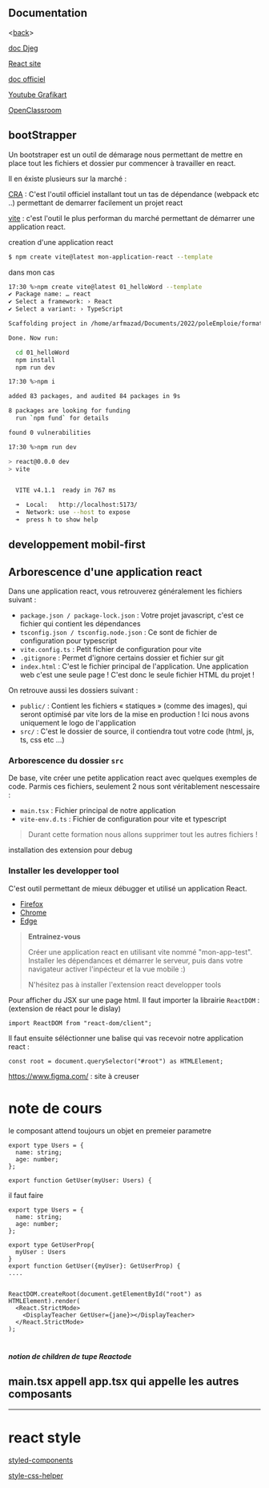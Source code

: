 ## Documentation
<[back](./README.md)>


[doc Djeg](https://github.com/Djeg/formation-react/tree/session/13-02-23/17-02-23)

[React site](https://reactjs.org/)

[doc officiel](https://beta.reactjs.org/learn#)

[Youtube Grafikart](https://grafikart.fr/tutoriels/react)

[OpenClassroom](https://openclassrooms.com/en/courses/7132446-create-a-web-application-with-react-js)


## bootStrapper

Un bootstraper est un outil de démarage nous permettant de mettre en place tout les fichiers et dossier pur commencer à travailler en react.

Il en éxiste plusieurs sur la marché :

[CRA](https://create-react-app.dev/docs/getting-started/) : C'est l'outil officiel installant tout un tas de dépendance (webpack etc ..) permettant de demarrer facilement un projet react

[vite](https://vitejs.dev/guide/) : c'est l'outil le plus performan du marché permettant de démarrer une application react.

creation d'une application react

```bash
$ npm create vite@latest mon-application-react --template
```


dans mon cas

```bash
17:30 %>npm create vite@latest 01_helloWord --template
✔ Package name: … react
✔ Select a framework: › React
✔ Select a variant: › TypeScript

Scaffolding project in /home/arfmazad/Documents/2022/poleEmploie/formation/Doranco/2_cours/09_react/01_helloWord...

Done. Now run:

  cd 01_helloWord
  npm install
  npm run dev
```

```bash
17:30 %>npm i

added 83 packages, and audited 84 packages in 9s

8 packages are looking for funding
  run `npm fund` for details

found 0 vulnerabilities
```

```bash
17:30 %>npm run dev

> react@0.0.0 dev
> vite


  VITE v4.1.1  ready in 767 ms

  ➜  Local:   http://localhost:5173/
  ➜  Network: use --host to expose
  ➜  press h to show help
```

## developpement mobil-first

## Arborescence d'une application react

Dans une application react, vous retrouverez généralement les fichiers suivant :

- `package.json / package-lock.json` : Votre projet javascript, c'est ce fichier qui contient les dépendances
- `tsconfig.json / tsconfig.node.json` : Ce sont de fichier de configuration pour typescript
- `vite.config.ts` : Petit fichier de configuration pour vite
- `.gitignore` : Permet d'ignore certains dossier et fichier sur git
- `index.html` : C'est le fichier principal de l'application. Une application web c'est une seule page ! C'est donc le seule fichier HTML du projet !

On retrouve aussi les dossiers suivant :

- `public/` : Contient les fichiers « statiques » (comme des images), qui seront optimisé par vite lors de la mise en production ! Ici nous avons uniquement le logo de l'application
- `src/` : C'est le dossier de source, il contiendra tout votre code (html, js, ts, css etc ...)

### Arborescence du dossier `src`

De base, vite créer une petite application react avec quelques exemples de code. Parmis ces fichiers, seulement 2 nous sont véritablement nescessaire :

- `main.tsx` : Fichier principal de notre application
- `vite-env.d.ts` : Fichier de configuration pour vite et typescript

> Durant cette formation nous allons supprimer tout les autres fichiers !

installation des extension pour debug

### Installer les developper tool

C'est outil permettant de mieux débugger et utilisé un application React.

- [Firefox](https://addons.mozilla.org/en-US/firefox/addon/react-devtools/)
- [Chrome](https://chrome.google.com/webstore/detail/react-developer-tools/fmkadmapgofadopljbjfkapdkoienihi)
- [Edge](https://microsoftedge.microsoft.com/addons/detail/react-developer-tools/gpphkfbcpidddadnkolkpfckpihlkkil)

> **Entrainez-vous**
>
> Créer une application react en utilisant vite nommé "mon-app-test". Installer les dépendances et démarrer le serveur, puis dans votre navigateur activer l'inpécteur et la vue mobile :)
>
> N'hésitez pas à installer l'extension react developper tools

Pour afficher du JSX sur une page html. Il faut importer la librairie `ReactDOM` : (extension de réact pour le dislay)

```tsx
import ReactDOM from "react-dom/client";
```

Il faut ensuite séléctionner une balise qui vas recevoir notre application react :

```tsx
const root = document.querySelector("#root") as HTMLElement;
```

https://www.figma.com/ : site à creuser

# note de cours

le composant attend toujours un objet en premeier parametre

```tsx
export type Users = {
  name: string;
  age: number;
};

export function GetUser(myUser: Users) {
```

il faut faire

```tsx
export type Users = {
  name: string;
  age: number;
};

export type GetUserProp{
  myUser : Users
}
export function GetUser({myUser}: GetUserProp) {
....


ReactDOM.createRoot(document.getElementById("root") as HTMLElement).render(
  <React.StrictMode>
    <DisplayTeacher GetUser={jane}></DisplayTeacher>
  </React.StrictMode>
);

```

#

**_notion de children de tupe Reactode_**

## main.tsx appell app.tsx qui appelle les autres composants

<hr>

# react style

[styled-components](https://styled-components.com/)

[style-css-helper](https://unbug.github.io/codelf/#Textbox)
